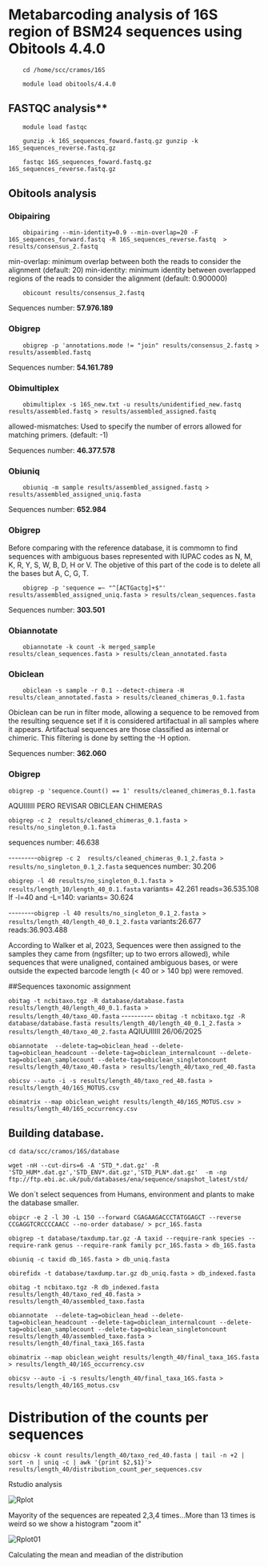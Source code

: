 # Metabarcoding analysis of 16S region of BSM24 sequences using Obitools 4.4.0 

        cd /home/scc/cramos/16S

        module load obitools/4.4.0        

## FASTQC analysis**

        module load fastqc
        
        gunzip -k 16S_sequences_foward.fastq.gz gunzip -k 16S_sequences_reverse.fastq.gz
        
        fastqc 16S_sequences_foward.fastq.gz 16S_sequences_reverse.fastq.gz

## Obitools analysis

### Obipairing

        obipairing --min-identity=0.9 --min-overlap=20 -F 16S_sequences_forward.fastq -R 16S_sequences_reverse.fastq  > results/consensus_2.fastq

min-overlap: minimum overlap between both the reads to consider the alignment (default: 20)
min-identity: minimum identity between overlapped regions of the reads to consider the alignment (default: 0.900000)

        obicount results/consensus_2.fastq

Sequences number: **57.976.189**

### Obigrep

        obigrep -p 'annotations.mode != "join" results/consensus_2.fastq > results/assembled.fastq

Sequences number: **54.161.789**

### Obimultiplex

        obimultiplex -s 16S_new.txt -u results/unidentified_new.fastq results/assembled.fastq > results/assembled_assigned.fastq
      
allowed-mismatches: Used to specify the number of errors allowed for matching primers. (default: -1)

Sequences number: **46.377.578**

### Obiuniq

        obiuniq -m sample results/assembled_assigned.fastq > results/assembled_assigned_uniq.fasta

Sequences number: **652.984**

### Obigrep

Before comparing with the reference database, it is commomn to find sequences with ambiguous bases represented with IUPAC codes as N, M, K, R, Y, S, W, B, D, H or V.
The objetive of this part of the code is to delete all the bases but A, C, G, T. 


        obigrep -p 'sequence =~ "^[ACTGactg]+$"' results/assembled_assigned_uniq.fasta > results/clean_sequences.fasta

Sequences number: **303.501**

### Obiannotate

        obiannotate -k count -k merged_sample results/clean_sequences.fasta > results/clean_annotated.fasta

### Obiclean 

        obiclean -s sample -r 0.1 --detect-chimera -H results/clean_annotated.fasta > results/cleaned_chimeras_0.1.fasta

Obiclean can be run in filter mode, allowing a sequence to be removed from the resulting sequence set if it is considered artifactual in all samples where it appears. Artifactual                sequences are those classified as internal or chimeric. This filtering is done by setting the -H option.


Sequences number: **362.060**

### Obigrep 

`obigrep -p 'sequence.Count() == 1' results/cleaned_chimeras_0.1.fasta`

AQUIIIIII PERO REVISAR OBICLEAN CHIMERAS

`obigrep -c 2  results/cleaned_chimeras_0.1.fasta > results/no_singleton_0.1.fasta`

sequences number: 46.638

---------`obigrep -c 2  results/cleaned_chimeras_0.1_2.fasta > results/no_singleton_0.1_2.fasta`
sequences number: 30.206

`obigrep -l 40 results/no_singleton_0.1.fasta > results/length_10/length_40_0.1.fasta`
variants= 42.261
reads=36.535.108
If -l=40 and -L=140:
variants= 30.624

--------`obigrep -l 40 results/no_singleton_0.1_2.fasta > results/length_40/length_40_0.1_2.fasta`
variants:26.677
reads:36.903.488


According to Walker et al, 2023, Sequences were then assigned to the samples they came from (ngsfilter; up to two errors allowed), while sequences that were unaligned, contained ambiguous bases, or were outside the expected barcode length (< 40 or > 140 bp) were removed.





##Sequences taxonomic assignment

`obitag -t ncbitaxo.tgz -R database/database.fasta results/length_40/length_40_0.1.fasta > results/length_40/taxo_40.fasta`
---------- `obitag -t ncbitaxo.tgz -R database/database.fasta results/length_40/length_40_0.1_2.fasta > results/length_40/taxo_40_2.fasta`
AQIUUIIIII 26/06/2025

`obiannotate  --delete-tag=obiclean_head --delete-tag=obiclean_headcount --delete-tag=obiclean_internalcount --delete-tag=obiclean_samplecount --delete-tag=obiclean_singletoncount results/length_40/taxo_40.fasta > results/length_40/taxo_red_40.fasta`

`obicsv --auto -i -s results/length_40/taxo_red_40.fasta > results/length_40/16S_MOTUS.csv`

`obimatrix --map obiclean_weight results/length_40/16S_MOTUS.csv > results/length_40/16S_occurrency.csv`

## Building database. 
`cd data/scc/cramos/16S/database`

`wget -nH --cut-dirs=6 -A 'STD_*.dat.gz' -R 'STD_HUM*.dat.gz','STD_ENV*.dat.gz','STD_PLN*.dat.gz'  -m -np ftp://ftp.ebi.ac.uk/pub/databases/ena/sequence/snapshot_latest/std/`

We don´t select sequences from Humans, environment and plants to make the database smaller.

`obipcr -e 2 -l 30 -L 150 --forward CGAGAAGACCCTATGGAGCT --reverse CCGAGGTCRCCCCAACC --no-order database/ > pcr_16S.fasta`

`obigrep -t database/taxdump.tar.gz -A taxid --require-rank species --require-rank genus --require-rank family pcr_16S.fasta > db_16S.fasta` 

`obiuniq -c taxid db_16S.fasta > db_uniq.fasta`

`obirefidx -t database/taxdump.tar.gz db_uniq.fasta > db_indexed.fasta`

`obitag -t ncbitaxo.tgz -R db_indexed.fasta results/length_40/taxo_red_40.fasta > results/length_40/assembled_taxo.fasta`

`obiannotate  --delete-tag=obiclean_head --delete-tag=obiclean_headcount --delete-tag=obiclean_internalcount --delete-tag=obiclean_samplecount --delete-tag=obiclean_singletoncount results/length_40/assembled_taxo.fasta > results/length_40/final_taxa_16S.fasta`

`obimatrix --map obiclean_weight results/length_40/final_taxa_16S.fasta > results/length_40/16S_occurrency.csv`

`obicsv --auto -i -s results/length_40/final_taxa_16S.fasta > results/length_40/16S_motus.csv`

# Distribution of the counts per sequences
`obicsv -k count results/length_40/taxo_red_40.fasta | tail -n +2 | sort -n | uniq -c | awk '{print $2,$1}'> results/length_40/distribution_count_per_sequences.csv`

Rstudio analysis

![Rplot](https://github.com/user-attachments/assets/900947ec-8343-4e07-805c-92620f202c98)

Mayority of the sequences are repeated 2,3,4 times...More than 13 times is weird so we show a histogram "zoom it"

![Rplot01](https://github.com/user-attachments/assets/dfb2673a-fa89-466c-b0ed-a5f3c0ae4f8d)

Calculating the mean and meadian of the distribution 








